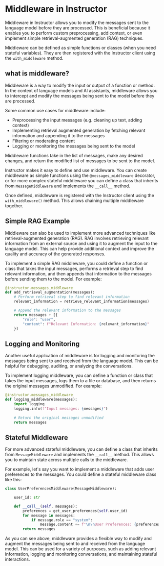 # Middleware in Instructor

Middleware in Instructor allows you to modify the messages sent to the language model before they are processed. This is beneficial because it enables you to perform custom preprocessing, add context, or even implement simple retrieval-augmented generation (RAG) techniques.

Middleware can be defined as simple functions or classes (when you need stateful variables). They are then registered with the Instructor client using the `with_middleware` method.

## what is middleware?

Middleware is a way to modify the input or output of a function or method. In the context of language models and AI assistants, middleware allows you to intercept and modify the messages being sent to the model before they are processed.

Some common use cases for middleware include:

- Preprocessing the input messages (e.g. cleaning up text, adding context)
- Implementing retrieval augmented generation by fetching relevant information and appending it to the messages
- Filtering or moderating content 
- Logging or monitoring the messages being sent to the model

Middleware functions take in the list of messages, make any desired changes, and return the modified list of messages to be sent to the model.

Instructor makes it easy to define and use middleware. You can create middleware as simple functions using the `@messages_middleware` decorator, or for more complex stateful middleware you can define a class that inherits from `MessageMiddleware` and implements the `__call__` method.

Once defined, middleware is registered with the Instructor client using the `with_middleware()` method. This allows chaining multiple middleware together.

## Simple RAG Example

Middleware can also be used to implement more advanced techniques like retrieval-augmented generation (RAG). RAG involves retrieving relevant information from an external source and using it to augment the input to the language model. This can help provide additional context and improve the quality and accuracy of the generated responses.

To implement a simple RAG middleware, you could define a function or class that takes the input messages, performs a retrieval step to find relevant information, and then appends that information to the messages before sending them to the model. For example:

```python
@instructor.messages_middleware
def add_retrieval_augmentation(messages):
    # Perform retrieval step to find relevant information
    relevant_information = retrieve_relevant_information(messages)

    # Append the relevant information to the messages
    return messages + [{
        "role": "user",
        "content": f"Relevant Information: {relevant_information}"
    }]
```

## Logging and Monitoring
Another useful application of middleware is for logging and monitoring the messages being sent to and received from the language model. This can be helpful for debugging, auditing, or analyzing the conversations.

To implement logging middleware, you can define a function or class that takes the input messages, logs them to a file or database, and then returns the original messages unmodified. For example:

```python
@instructor.messages_middleware
def logging_middleware(messages):
    import logging
    logging.info(f"Input messages: {messages}")
    
    # Return the original messages unmodified
    return messages
```

## Stateful Middleware

For more advanced stateful middleware, you can define a class that inherits from `MessageMiddleware` and implements the `__call__` method. This allows you to maintain state across multiple calls to the middleware.

For example, let's say you want to implement a middleware that adds user preferences to the messages. You could define a stateful middleware class like this:

```python
class UserPreferencesMiddleware(MessageMiddleware):

    user_id: str

    def __call__(self, messages):
        preferences = get_user_preferences(self.user_id)
        for message in messages:
            if message.role == "system":
                message.content += f"\n\nUser Preferences: {preferences}"
        return messages
```

As you can see above, middleware provides a flexible way to modify and augment the messages being sent to and received from the language model. This can be used for a variety of purposes, such as adding relevant information, logging and monitoring conversations, and maintaining stateful interactions.